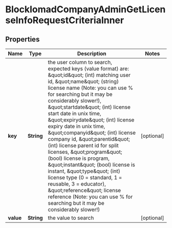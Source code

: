 

# BlockIomadCompanyAdminGetLicenseInfoRequestCriteriaInner


## Properties

| Name | Type | Description | Notes |
|------------ | ------------- | ------------- | -------------|
|**key** | **String** | the user column to search, expected keys (value format) are:                                 \&quot;id\&quot; (int) matching user id,                                 \&quot;name\&quot; (string) license name (Note: you can use % for searching but it may be considerably slower!),                                 \&quot;startdate\&quot; (int) license start date in unix time,                                 \&quot;expirydate\&quot; (int) license expiry date in unix time,                                 \&quot;companyid\&quot; (int) license company id,                                 \&quot;parentid\&quot;  (int) license parent id for split licenses,                                 \&quot;program\&quot;  (bool) license is program,                                 \&quot;instant\&quot;  (bool) license is instant,                                 \&quot;type\&quot;  (int) license type (0 &#x3D; standard, 1 &#x3D; reusable, 3 &#x3D; educator),                                 \&quot;reference\&quot; license reference (Note: you can use % for searching but it may be considerably slower!) |  [optional] |
|**value** | **String** | the value to search |  [optional] |



